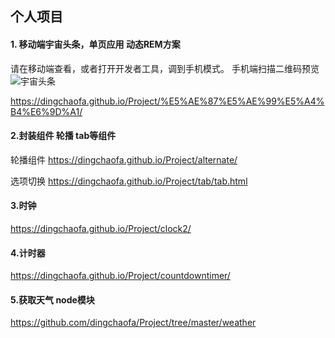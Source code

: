 ## 个人项目

#### 1. 移动端宇宙头条，单页应用   动态REM方案  
请在移动端查看，或者打开开发者工具，调到手机模式。 
手机端扫描二维码预览   
![宇宙头条](https://ws1.sinaimg.cn/large/c5ac7b48gy1fg0znhv27jj208c0auaa2.jpg)  
   
https://dingchaofa.github.io/Project/%E5%AE%87%E5%AE%99%E5%A4%B4%E6%9D%A1/

#### 2.封装组件 轮播 tab等组件  
轮播组件 https://dingchaofa.github.io/Project/alternate/    

选项切换 https://dingchaofa.github.io/Project/tab/tab.html

#### 3.时钟
https://dingchaofa.github.io/Project/clock2/

#### 4.计时器
https://dingchaofa.github.io/Project/countdowntimer/

#### 5.获取天气 node模块
https://github.com/dingchaofa/Project/tree/master/weather